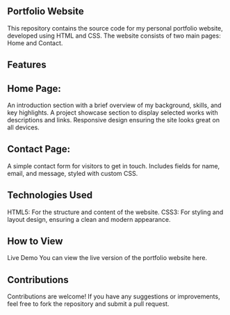 ## Portfolio Website

This repository contains the source code for my personal portfolio website, developed using HTML and CSS. The website consists of two main pages: Home and Contact.

## Features
## Home Page:

An introduction section with a brief overview of my background, skills, and key highlights.
A project showcase section to display selected works with descriptions and links.
Responsive design ensuring the site looks great on all devices.
## Contact Page:

A simple contact form for visitors to get in touch.
Includes fields for name, email, and message, styled with custom CSS.
## Technologies Used
HTML5: For the structure and content of the website.
CSS3: For styling and layout design, ensuring a clean and modern appearance.
## How to View
Live Demo
You can view the live version of the portfolio website here.

## Contributions
Contributions are welcome! If you have any suggestions or improvements, feel free to fork the repository and submit a pull request.
